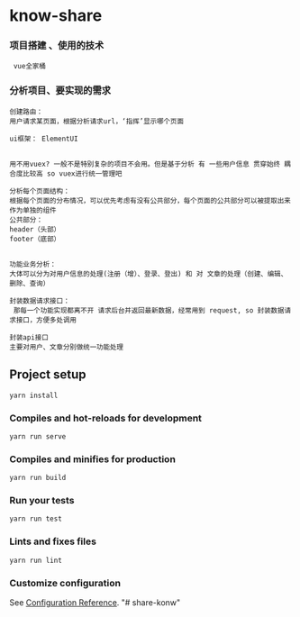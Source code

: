 # know-share
### 项目搭建 、使用的技术
     vue全家桶
### 分析项目、要实现的需求
    创建路由：
    用户请求某页面，根据分析请求url，‘指挥’显示哪个页面
    
    ui框架： ElementUI

   
    用不用vuex? 一般不是特别复杂的项目不会用。但是基于分析 有 一些用户信息 贯穿始终 耦合度比较高 so vuex进行统一管理吧

    分析每个页面结构：
    根据每个页面的分布情况，可以优先考虑有没有公共部分，每个页面的公共部分可以被提取出来作为单独的组件
    公共部分：
    header（头部） 
    footer（底部）


    功能业务分析： 
    大体可以分为对用户信息的处理(注册（增）、登录、登出) 和 对 文章的处理（创建、编辑、删除、查询）
    
    封装数据请求接口：
     那每一个功能实现都离不开 请求后台并返回最新数据，经常用到 request, so 封装数据请求接口，方便多处调用

    封装api接口
    主要对用户、文章分别做统一功能处理




    

## Project setup
```
yarn install
```

### Compiles and hot-reloads for development
```
yarn run serve
```

### Compiles and minifies for production
```
yarn run build
```

### Run your tests
```
yarn run test
```

### Lints and fixes files
```
yarn run lint
```

### Customize configuration
See [Configuration Reference](https://cli.vuejs.org/config/).
"# share-konw" 
